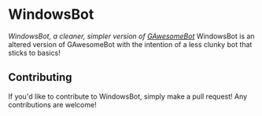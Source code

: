 # WindowsBot

*WindowsBot, a cleaner, simpler version of [GAwesomeBot](https://bot.gilbertgobbels.xyz)*
WindowsBot is an altered version of GAwesomeBot with the intention of a less clunky bot that sticks to basics!

## Contributing
If you'd like to contribute to WindowsBot, simply make a pull request! Any contributions are welcome!
